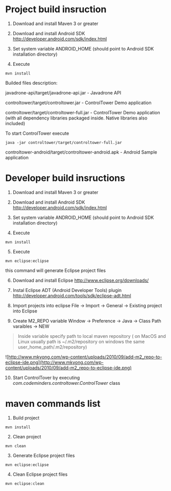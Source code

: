 # Project build insruction #

1. Download and install Maven 3 or greater

2. Download and install Android SDK http://developer.android.com/sdk/index.html

3. Set system variable ANDROID\_HOME  (should point to Android SDK installation directory)

4. Execute

```
mvn install
```

Builded files description:

javadrone-api/target/javadrone-api.jar - Javadrone API

controltower/target/controltower.jar - ControlTower Demo application


controltower/target/controltower-full.jar  - ControlTower Demo application (with all dependency libraries packaged inside. Native libraries also included)

To start  ControlTower execute

```
java -jar controltower/target/controltower-full.jar
```

controltower-android/target/controltower-android.apk - Android Sample application

# Developer build insructions #

1. Download and install Maven 3 or greater

2. Download and install Android SDK http://developer.android.com/sdk/index.html

3. Set system variable ANDROID\_HOME  (should point to Android SDK installation directory)


4. Execute

```
mvn install
```

5. Execute

```
mvn eclipse:eclipse
```

this command will generate Eclipse project files

6. Download and install Eclipse  http://www.eclipse.org/downloads/

7. Instal Eclipse ADT (Android Developer Tools)  plugin http://developer.android.com/tools/sdk/eclipse-adt.html

8. Import projects into eclipse  File -> Import -> General -> Existing project into Eclipse

9. Create M2\_REPO variable  Window -> Preference -> Java -> Class Path varaibles -> NEW

> Inside variable specify path to local maven repository ( on MacOS and Linux usually path is ~/.m2/repository on windows the same user\_home\_path/.m2/repository)

![http://www.mkyong.com/wp-content/uploads/2010/09/add-m2_repo-to-eclipse-ide.png](http://www.mkyong.com/wp-content/uploads/2010/09/add-m2_repo-to-eclipse-ide.png)

10. Start ControlTover by executing _com.codeminders.controltower.ControlTower_ class

# maven commands list #

1. Build project
```
mvn install
```
2. Clean project
```
mvn clean
```
3. Generate Eclipse project files
```
mvn eclipse:eclipse
```
4. Clean Eclipse project files
```
mvn eclipse:clean
```